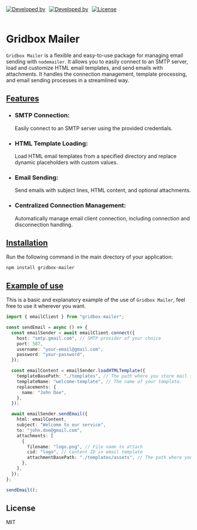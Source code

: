 <div style="display: flex; gap: 10px;">
	<a href='https://www.gridbox.dev' target='_blank'>
  		<img src="https://img.shields.io/badge/Developed%20by-Gridbox-black?labelColor=gray&style=flat" alt="Developed by">
	</a>
	<a href='https://cl.linkedin.com/in/tdelrealb' target='_blank'>
  		<img src="https://img.shields.io/badge/Developed%20by-Tom%C3%A1s%20del%20Real%20B.-red?labelColor=gray&style=flat" alt="Developed by">
	</a>
	<a href='https://choosealicense.com/licenses/mit/' target='_blank'>
  	<img src="https://img.shields.io/badge/License-MIT-green?labelColor=gray&style=flat"  alt="License"/>
	</a>
</div>

<br>

# Gridbox Mailer

`Gridbox Mailer` is a flexible and easy-to-use package for managing email sending with `nodemailer`. It allows you to easily connect to an SMTP server, load and customize HTML email templates, and send emails with attachments. It handles the connection management, template processing, and email sending processes in a streamlined way.

## [Features](#features)

- ### SMTP Connection:

  Easily connect to an SMTP server using the provided credentials.

- ### HTML Template Loading:

  Load HTML email templates from a specified directory and replace dynamic placeholders with custom values.

- ### Email Sending:

  Send emails with subject lines, HTML content, and optional attachments.

- ### Centralized Connection Management:
  Automatically manage email client connection, including connection and disconnection handling.

## [Installation](#installation)

Run the following command in the main directory of your application:

```
npm install gridbox-mailer
```

## [Example of use](#example)

This is a basic and explanatory example of the use of `Gridbox Mailer`, feel free to use it wherever you want.

```ts
import { emailClient } from "gridbox-mailer";

const sendEmail = async () => {
  const emailSender = await emailClient.connect({
    host: "smtp.gmail.com", // SMTP provider of your choice
    port: 587,
    username: "your-email@gmail.com",
    password: "your-password",
  });

  const emailContent = emailSender.loadHTMLTemplate({
    templateBasePath: "./templates", // The path where you store mail templates.
    templateName: "welcome-template", // The name of your template.
    replacements: {
      name: "John Doe",
    },
  });

  await emailSender.sendEmail({
    html: emailContent,
    subject: "Welcome to our service",
    to: "john.doe@gmail.com",
    attachments: [
      {
        filename: "logo.png", // File name to attach
        cid: "logo", // Content ID in email template
        attachmentBasePath: "./templates/assets", // The path where you store the attachment.
      },
    ],
  });
};

sendEmail();
```

## License

MIT

